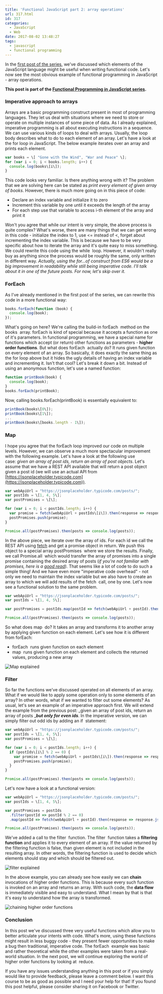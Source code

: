 ```yaml
---
title: 'Functional JavaScript part 2: array operations'
url: 317.html
id: 317
categories:
  - JavaScript
  - Web
date: 2017-08-02 13:48:27
tags:
  - javascript
  - functional programming
---
```


In the [first post of the series](http://codewithstyle.info/functional-javascript-part-1-introduction/), we've discussed which elements of the JavaScript language might be useful when writing functional code. Let's now see the most obvious example of functional programming in JavaScript - array operations. 

**This post is part of the [Functional Programming in JavaScript series](https://codewithstyle.info/functional-programming-javascript-plain-words/).**

### Imperative approach to arrays

Arrays are a basic programming construct present in most of programming languages. They let us deal with situations where we need to store or operate on multiple instances of some piece of data. As I already explained, imperative programming is all about executing instructions in a sequence. We can use various kinds of loops to deal with arrays. Usually, the loop body describes what to do to each element of an array. Let's have a look at the for loop in JavaScript. The below example iterates over an array and prints each element.

```javascript
var books = \[ "Gone with the Wind", "War and Peace" \]; 
for (var i = 0; i < books.length; i++) {
  console.log(books\[i\]);
}
```

This code looks very familiar. Is there anything wrong with it? The problem that we are solving here can be stated as _print every element of given array of books_. However, there is much more going on in this piece of code:

*   Declare an index variable and initialize it to zero
*   Increment this variable by one until it exceeds the length of the array
*   For each step use that variable to access i-th element of the array and print it

Won't you agree that while our intent is very simple, the above process is quite complex? What's worse, there are many things that we can get wrong in this code - initialize the index to 1, use <= instead of <, forget about incrementing the index variable. This is because we have to be very specific about how to iterate the array and it's quite easy to miss something. We could rewrite this code using the while  loop. However, it wouldn't really buy as anything since the process would be roughly the same, only written in different way. _Actually, using the for...of construct from ES6 would be a big improvement in readability while still being imperative code. I'll talk about it in one of the future posts. For now, let's skip over it._

### ForEach

As I've already mentioned in the first post of the series, we can rewrite this code in a more functional way:

```javascript
books.forEach(function (book) {
  console.log(book);
});
```

What's going on here? We're calling the build-in forEach  method on the books  array. forEach is kind of special because it accepts a function as one of it's parameters. In functional programming, we have a special name for functions which accept (or return) other functions as parameters - **higher order functions**. But what does forEach  actually do? It runs given function on every element of an array. So basically, it does exactly the same thing as the for loop above but it hides the ugly details of having an index variable and incrementing it. Isn't that cool? Let's break it down a bit. Instead of using an anonymous function, let's use a named function:

```javascript
function printBook(book) {
  console.log(book);
}
books.forEach(printBook);
```

Now, calling books.forEach(printBook) is essentially equivalent to:

```javascript
printBook(books\[0\]);
printBook(books\[1\]);
...
printBook(books\[books.length - 1\]);
```

### Map

I hope you agree that the forEach loop improved our code on multiple levels. However, we can observe a much more spectacular improvement with the following example. Let's have a look at the following use case: _given an array of post ids, return an array of post objects_. Let's assume that we have a REST API available that will return a post object given a post id (we will use an actual API from [https://jsonplaceholder.typicode.com](https://jsonplaceholder.typicode.com)).

```javascript
var webApiUrl = "https://jsonplaceholder.typicode.com/posts/";
var postIds = \[1, 4, 5\];
var postPromises = \[\];

for (var i = 0; i < postIds.length; i++) {
  var promise = fetch(webApiUrl + postIds\[i\]).then(response => response.json());
  postPromises.push(promise);
}

Promise.all(postPromises).then(posts => console.log(posts));
```

In the above piece, we iterate over the array of ids. For each id we call the REST API using [fetch](https://developer.mozilla.org/en-US/docs/Web/API/Fetch_API) and get a promise object in return. We push this object to a special array postPromises  where we store the results. Finally, we call Promise.all  which would transfer the array of promises into a single promise containing the desired array of posts (_if you're not familiar with promises, here is a [good read](https://developers.google.com/web/fundamentals/getting-started/primers/promises))._ That seems like a lot of code to do such a simple thing! And we have even more "imperative code overhead" - not only we need to maintain the index variable but we also have to create an array to which we will add results of the fetch  call, one by one. Let's now see a functional solution to the same problem.

```javascript
var webApiUrl = "https://jsonplaceholder.typicode.com/posts/";
var postIds = \[1, 4, 5\];

var postPromises = postIds.map(postId => fetch(webApiUrl + postId).then(response => response.json()));

Promise.all(postPromises).then(posts => console.log(posts));
```

So what does map  do? It takes an array and transforms it to another array by applying given function on each element. Let's see how it is different from forEach:

*   forEach  runs given function on each element
*   map  runs given function on each element and collects the returned values, producing a new array

![](http://codewithstyle.info/wp-content/uploads/2017/08/Map-explained.png "Map explained")

### Filter

So far the functions we've discussed operated on all elements of an array. What if we would like to apply some operation only to some elements of an array? In other words, what if we wanted to filter out some elements? As usual, let's see an example of an imperative approach first. We will extend the example from the previous post: _given an array of post ids, return an array of posts _**_but only for even ids_**. In the imperative version, we can simply filter out odd ids by adding an if  statement:

```javascript
var webApiUrl = "https://jsonplaceholder.typicode.com/posts/";
var postIds = \[1, 4, 5\];
var postPromises = \[\];

for (var i = 0; i < postIds.length; i++) {
  if (postIds\[i\] % 2 == 0) {
    var promise = fetch(webApiUrl + postIds\[i\]).then(response => response.json());
    postPromises.push(promise);
  }
}

Promise.all(postPromises).then(posts => console.log(posts));
```

Let's now have a look at a functional version:

```javascript
var webApiUrl = "https://jsonplaceholder.typicode.com/posts/";
var postIds = \[1, 4, 5\];

var postPromises = postIds
  .filter(postId => postId % 2 == 0)
  .map(postId => fetch(webApiUrl + postId).then(response => response.json()));

Promise.all(postPromises).then(posts => console.log(posts));
```

We've added a call to the filter  function. The filter  function takes a **filtering function** and applies it to every element of an array. If the value returned by the filtering function is false, than given element is not included in the resulting array. In other words, the filtering function is used to decide which elements should stay and which should be filtered out. 

![](http://codewithstyle.info/wp-content/uploads/2017/08/filter-explained.png "filter explained") 

In the above example, you can already see how easily we can **chain** invocations of higher order functions. This is because every such function is invoked on an array and returns an array. With such code, the **data flow** is immediately visible and easy to understand. What I mean by that is that it's easy to understand how the array is transformed. 

![](http://codewithstyle.info/wp-content/uploads/2017/08/chaining-higher-order-functions-1.png "chaining higher order functions")

### Conclusion

In this post we've discussed three very useful functions which allow you to better articulate your intents with code. What's more, using these functions might result in less buggy code - they present fewer opportunities to make a bug then traditional, imperative code. The forEach  example was basic and rather theoretical while the other examples were taken from a real-world situation. In the next post, we will continue exploring the world of higher order functions by looking at  reduce. 

If you have any issues understanding anything in this post or if you simply would like to provide feedback, please leave a comment below. I want this course to be as good as possible and I need your help for that! If you found this post helpful, please consider sharing it on Facebook or Twitter.